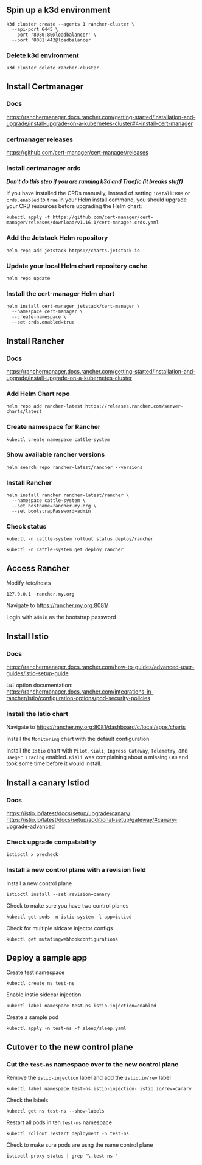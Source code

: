 ## Spin up a k3d environment

```
k3d cluster create --agents 1 rancher-cluster \
  --api-port 6445 \
  --port '8080:80@loadbalancer' \
  --port '8081:443@loadbalancer'
```

### Delete k3d environment

`k3d cluster delete rancher-cluster`

## Install Certmanager

### Docs
https://ranchermanager.docs.rancher.com/getting-started/installation-and-upgrade/install-upgrade-on-a-kubernetes-cluster#4-install-cert-manager

### certmanager releases
https://github.com/cert-manager/cert-manager/releases

### Install certmanager crds

_**Don't do this step if you are running k3d and Traefic (it breaks stuff)**_

If you have installed the CRDs manually, instead of setting `installCRDs` or `crds.enabled` to `true` in your Helm install command, you should upgrade your CRD resources before upgrading the Helm chart:

`kubectl apply -f https://github.com/cert-manager/cert-manager/releases/download/v1.16.1/cert-manager.crds.yaml`

### Add the Jetstack Helm repository
`helm repo add jetstack https://charts.jetstack.io`

### Update your local Helm chart repository cache
`helm repo update`

### Install the cert-manager Helm chart
```
helm install cert-manager jetstack/cert-manager \
  --namespace cert-manager \
  --create-namespace \
  --set crds.enabled=true
  ```

## Install Rancher

### Docs

https://ranchermanager.docs.rancher.com/getting-started/installation-and-upgrade/install-upgrade-on-a-kubernetes-cluster

### Add Helm Chart repo

`helm repo add rancher-latest https://releases.rancher.com/server-charts/latest`

### Create namespace for Rancher

`kubectl create namespace cattle-system`

### Show available rancher versions
`helm search repo rancher-latest/rancher --versions`

### Install Rancher

```
helm install rancher rancher-latest/rancher \
  --namespace cattle-system \
  --set hostname=rancher.my.org \
  --set bootstrapPassword=admin
```

### Check status

`kubectl -n cattle-system rollout status deploy/rancher`

`kubectl -n cattle-system get deploy rancher`

## Access Rancher

Modify /etc/hosts

`127.0.0.1	rancher.my.org`

Navigate to https://rancher.my.org:8081/

Login with `admin` as the bootstrap password

## Install Istio

### Docs
https://ranchermanager.docs.rancher.com/how-to-guides/advanced-user-guides/istio-setup-guide

`CNI` option documentation: https://ranchermanager.docs.rancher.com/integrations-in-rancher/istio/configuration-options/pod-security-policies

### Install the Istio chart

Navigate to https://rancher.my.org:8081/dashboard/c/local/apps/charts

Install the `Monitoring` chart with the default configuration

Install the `Istio` chart with `Pilot`, `Kiali`, `Ingress Gateway`, `Telemetry`, and `Jaeger Tracing` enabled.  `Kiali` was complaining about a missing `CRD` and took some time before it would install.

## Install a canary Istiod

### Docs
https://istio.io/latest/docs/setup/upgrade/canary/
https://istio.io/latest/docs/setup/additional-setup/gateway/#canary-upgrade-advanced 

### Check upgrade compatability

`istioctl x precheck`

### Install a new control plane with a revision field

Install a new control plane

`istioctl install --set revision=canary`

Check to make sure you have two control planes

`kubectl get pods -n istio-system -l app=istiod`

Check for multiple sidcare injector configs

`kubectl get mutatingwebhookconfigurations`

## Deploy a sample app

Create test namespace

`kubectl create ns test-ns`

Enable instio sidecar injection

`kubectl label namespace test-ns istio-injection=enabled`

Create a sample pod

`kubectl apply -n test-ns -f sleep/sleep.yaml`

## Cutover to the new control plane

### Cut the `test-ns` namespace over to the new control plane

Remove the `istio-injection` label and add the `istio.io/rev` label

`kubectl label namespace test-ns istio-injection- istio.io/rev=canary`

Check the labels

`kubectl get ns test-ns --show-labels`

Restart all pods in teh `test-ns` namespace

`kubectl rollout restart deployment -n test-ns`

Check to make sure pods are usng the name control plane

`istioctl proxy-status | grep "\.test-ns "`
